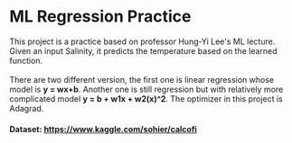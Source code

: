 # ML Regression Practice

<p>This project is a practice based on professor Hung-Yi Lee's ML lecture. Given an input Salinity, it predicts the temperature based on the learned function.
<br>
<br> There are two different version, the first one is linear regression whose model is <strong>y = wx+b</strong>. Another one is still regression but with relatively more complicated model <strong> y = b + w1x + w2(x)^2</strong>. The optimizer in this project is Adagrad.
</p>

#### Dataset: https://www.kaggle.com/sohier/calcofi
